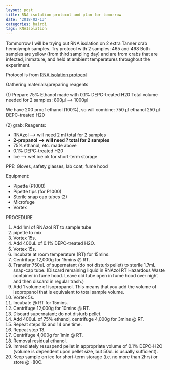 ```yaml
---
layout: post
title: RNA isolation protocol and plan for tomorrow
date: '2018-02-13'
categories: bairdi
tags: RNAIsolation
---
```

Tommorrow I will be trying out RNA isolation on 2 extra Tanner crab hemolymph samples.
Try protocol with 2 samples: 465 and 468
Both samples are yellow (from third sampling day) and are from crabs that are infected, immature, and held at ambient temperatures throughout the experiment. 

Protocol is from [RNA isolation protocol](https://github.com/RobertsLab/resources/blob/master/protocols/rna_isolation_rnazol_rt.md)

Gathering materials/preparing reagents

(1) Prepare 75% Ethanol made with 0.1% DEPC-treated H20
Total volume needed for 2 samples: 800µl —> 1000µl

We have 200 proof ethanol (100%), so will combine:
750 µl ethanol
250 µl DEPC-treated H20

(2) grab:
Reagents:
- RNAzol —> will need 2 ml total for 2 samples
- **2-propanol —> will need __?__ total for 2 samples**
- 75% ethanol, etc. made above
- 0.1% DEPC-treated H20
- Ice —> wet ice ok for short-term storage

PPE:
Gloves, safety glasses, lab coat, fume hood

Equipment:
- Pipette (P1000)
- Pipette tips (for P1000)
- Sterile snap cap tubes (2)
- Microfuge
- Vortex

PROCEDURE
1. Add 1ml of RNAzol RT to sample tube
2. pipette to mix
3. Vortex 15s.
4. Add 400uL of 0.1% DEPC-treated H2O.
5. Vortex 15s.
6. Incubate at room temperature (RT) for 15mins.
7. Centrifuge 12,000g for 15mins @ RT.
8. Transfer 750uL of supernatant (do not disturb pellet) to sterile 1.7mL snap-cap tube. (Discard remaining liquid in RNAzol RT Hazardous Waste container in fume hood. Leave old tube open in fume hood over night and then discard in regular trash.)
9. Add 1 volume of isopropanol. This means that you add the volume of isopropanol that is equivalent to total sample volume. 
10. Vortex 5s.
11. Incubate @ RT for 15mins.
12. Centrifuge 12,000g for 10mins @ RT.
13. Discard supernatant; do not disturb pellet.
14. Add 400uL of 75% ethanol, centrifuge 4,000g for 3mins @ RT.
15. Repeat steps 13 and 14 one time.
16. Repeat step 13.
17. Centrifuge 4,000g for 1min @ RT.
18. Removal residual ethanol.
19. Immediately resuspend pellet in appropriate volume of 0.1% DEPC-H2O (volume is dependent upon pellet size, but 50uL is usually sufficient).
20. Keep sample on ice for short-term storage (i.e. no more than 2hrs) or store @ -80C.
